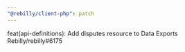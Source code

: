```yaml
---
"@rebilly/client-php": patch
---
```


feat(api-definitions): Add disputes resource to Data Exports Rebilly/rebilly#6175
